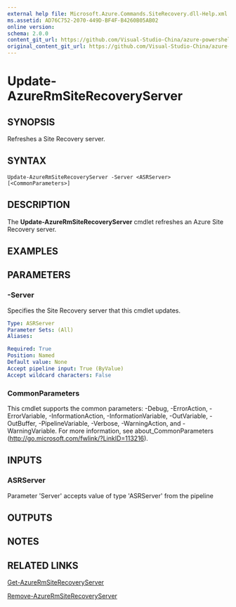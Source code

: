 ```yaml
---
external help file: Microsoft.Azure.Commands.SiteRecovery.dll-Help.xml
ms.assetid: AD76C752-2070-449D-BF4F-B4260B05AB02
online version:
schema: 2.0.0
content_git_url: https://github.com/Visual-Studio-China/azure-powershell/blob/preview/src/ResourceManager/SiteRecovery/Commands.SiteRecovery/help/Update-AzureRmSiteRecoveryServer.md
original_content_git_url: https://github.com/Visual-Studio-China/azure-powershell/blob/preview/src/ResourceManager/SiteRecovery/Commands.SiteRecovery/help/Update-AzureRmSiteRecoveryServer.md
---
```


# Update-AzureRmSiteRecoveryServer

## SYNOPSIS
Refreshes a Site Recovery server.

## SYNTAX

```
Update-AzureRmSiteRecoveryServer -Server <ASRServer> [<CommonParameters>]
```

## DESCRIPTION
The **Update-AzureRmSiteRecoveryServer** cmdlet refreshes an Azure Site Recovery server.

## EXAMPLES

## PARAMETERS

### -Server
Specifies the Site Recovery server that this cmdlet updates.

```yaml
Type: ASRServer
Parameter Sets: (All)
Aliases: 

Required: True
Position: Named
Default value: None
Accept pipeline input: True (ByValue)
Accept wildcard characters: False
```

### CommonParameters
This cmdlet supports the common parameters: -Debug, -ErrorAction, -ErrorVariable, -InformationAction, -InformationVariable, -OutVariable, -OutBuffer, -PipelineVariable, -Verbose, -WarningAction, and -WarningVariable. For more information, see about_CommonParameters (http://go.microsoft.com/fwlink/?LinkID=113216).

## INPUTS

### ASRServer

Parameter 'Server' accepts value of type 'ASRServer' from the pipeline

## OUTPUTS

## NOTES

## RELATED LINKS

[Get-AzureRmSiteRecoveryServer](./Get-AzureRmSiteRecoveryServer.md)

[Remove-AzureRmSiteRecoveryServer](./Remove-AzureRmSiteRecoveryServer.md)
